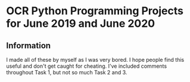 # OCR Python Programming Projects for June 2019 and June 2020 

## Information

I made all of these by myself as I was very bored. I hope people find this useful and don't get caught for cheating. I've included comments throughout Task 1,
but not so much Task 2 and 3.
